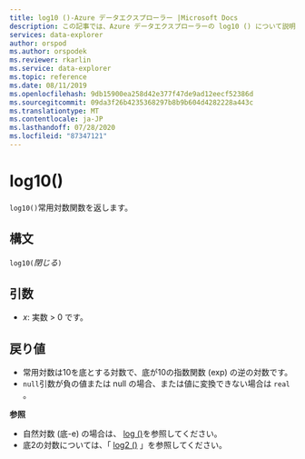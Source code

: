 ```yaml
---
title: log10 ()-Azure データエクスプローラー |Microsoft Docs
description: この記事では、Azure データエクスプローラーの log10 () について説明します。
services: data-explorer
author: orspod
ms.author: orspodek
ms.reviewer: rkarlin
ms.service: data-explorer
ms.topic: reference
ms.date: 08/11/2019
ms.openlocfilehash: 9db15900ea258d42e377f47de9ad12eecf52386d
ms.sourcegitcommit: 09da3f26b4235368297b8b9b604d4282228a443c
ms.translationtype: MT
ms.contentlocale: ja-JP
ms.lasthandoff: 07/28/2020
ms.locfileid: "87347121"
---
```

# <a name="log10"></a>log10()

`log10()`常用対数関数を返します。  

## <a name="syntax"></a>構文

`log10(`*閉じる*`)`

## <a name="arguments"></a>引数

* *x*: 実数 > 0 です。

## <a name="returns"></a>戻り値

* 常用対数は10を底とする対数で、底が10の指数関数 (exp) の逆の対数です。
* `null`引数が負の値または null の場合、または値に変換できない場合は `real` 。 

**参照**

* 自然対数 (底-e) の場合は、 [log ()](log-function.md)を参照してください。
* 底2の対数については、「 [log2 ()](log2-function.md) 」を参照してください。